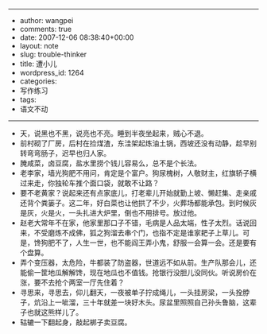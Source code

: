 - --
- author: wangpei
- comments: true
- date: 2007-12-06 08:38:40+00:00
- layout: note
- slug: trouble-thinker
- title: 遭小儿
- wordpress_id: 1264
- categories:
- 写作练习
- tags:
- 语文不动
- --
- 天，说黑也不黑，说亮也不亮。睡到半夜坐起来，贼心不退。
- 前村砌了厂房，后村在捡煤渣，东洼架起炼油土锅，西坡还没有动静，趁早别转弯弯肠子，迟早也归人家。
- 腌咸菜，卤豆腐，盐水里捞个钱儿容易么，总不是个长法。
- 老李家，墙光狗肥不用问，肯定是个富户。狗尿槐树，人敬财主，红旗轿子横过来走，你独轮车推个面口袋，就敢不让路？
- 要不老黄家？说起来还有点家底儿，打老辈儿开始就勤上坡、懒赶集、走亲戚还背个粪篓子。这二年，好白菜也让他拱了不少，火葬场都能承包。到时候灰是灰，火是火，一头扎进大炉里，倒也不用排号。放过他。
- 赵老大常年不在家，他家里那口子不错，毛病是人品太端，性子太烈。话说回来，不受磨炼不成佛，狐之狗溜去串个门，也指不定是谁家耙子上草儿。可是，馋狗肥不了，人生一世，也不能阎王弄小鬼，舒服一会算一会。还是要有个盘算。
- 弄个变压器，太危险，牛都装了防盗器，世道远不如从前。生产队那会儿，还能偷一筐地瓜解解馋，现在地瓜也不值钱。抢银行没胆儿没同伙。听说房价在涨，要不去抢个两室一厅先住着？
- 寻思来，寻思去，仰儿翻天，一夜被单子拧成绳儿，一头挂房梁，一头拴脖子，炕沿上一呲溜，三十年就差一块好木头。尿盆里照照自己孙头鲁脑，这辈子也就这熊样儿了。
- 轱辘一下翻起身，敲起梆子卖豆腐。
